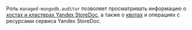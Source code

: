 Роль `managed-mongodb.auditor` позволяет просматривать информацию о [хостах и кластерах Yandex StoreDoc](../../storedoc/concepts/index.md), а также о [квотах](../../storedoc/concepts/limits.md#mmg-quotas) и операциях с ресурсами сервиса Yandex StoreDoc.

